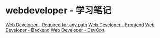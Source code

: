 # webdeveloper - 学习笔记
[Web Developer - Required for any path](https://www.yuque.com/kingdom/wngcvt)
[Web Developer - Frontend](https://www.yuque.com/kingdom/qe3gk7)
[Web Developer - Backend](https://www.yuque.com/kingdom/dpqglf)
[Web Developer - DevOps](https://www.yuque.com/kingdom/olf0cc)
